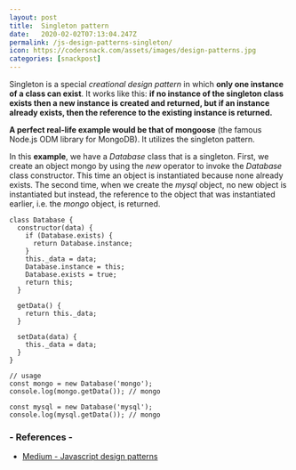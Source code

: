```yaml
---
layout: post
title:  Singleton pattern
date:   2020-02-02T07:13:04.247Z
permalink: /js-design-patterns-singleton/
icon: https://codersnack.com/assets/images/design-patterns.jpg
categories: [snackpost]
---
```

Singleton is a special *creational design pattern* in which **only one instance of a class can exist**. It works like this: **if no instance of the singleton class exists then a new instance is created and returned, but if an instance already exists, then the reference to the existing instance is returned.**

**A perfect real-life example would be that of mongoose** (the famous Node.js ODM library for MongoDB). It utilizes the singleton pattern.

In this **example**, we have a *Database* class that is a singleton. First, we create an object mongo by using the *new* operator to invoke the *Database* class constructor. This time an object is instantiated because none already exists. The second time, when we create the *mysql* object, no new object is instantiated but instead, the reference to the object that was instantiated earlier, i.e. the *mongo* object, is returned.

```
class Database {
  constructor(data) {
    if (Database.exists) {
      return Database.instance;
    }
    this._data = data;
    Database.instance = this;
    Database.exists = true;
    return this;
  }

  getData() {
    return this._data;
  }

  setData(data) {
    this._data = data;
  }
}

// usage
const mongo = new Database('mongo');
console.log(mongo.getData()); // mongo

const mysql = new Database('mysql');
console.log(mysql.getData()); // mongo

```

### - References -

- [Medium - Javascript design patterns](https://medium.com/better-programming/javascript-design-patterns-25f0faaaa15)
